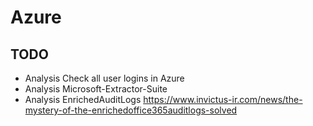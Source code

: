 # Azure

## TODO
- Analysis Check all user logins in Azure
- Analysis Microsoft-Extractor-Suite
- Analysis EnrichedAuditLogs https://www.invictus-ir.com/news/the-mystery-of-the-enrichedoffice365auditlogs-solved